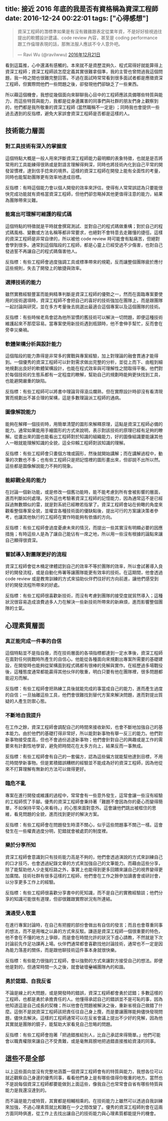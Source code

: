 title: 接近 2016 年底的我是否有資格稱為資深工程師
date: 2016-12-24 00:22:01
tags: ["心得感想"]
---

<blockquote class="twitter-tweet" data-lang="zh-tw"><p lang="zh" dir="ltr">資深工程師的潛標準如果是有沒有雞雞跟表定從業年資，不是好好檢視過往提出的軟體設計建議、code review 內容，甚至是 coding performance 跟工作倫理表現的話，那無法服人應該不令人意外吧。</p>&mdash; Ravi Wu (@ravilwwu) <a href="https://twitter.com/ravilwwu/status/811714789168644097">2016年12月21日</a></blockquote>
<script async src="//platform.twitter.com/widgets.js" charset="utf-8"></script>

看到這篇推，心中還滿有感觸的。本來就不是資歷混夠久、程式寫得好就能算得上資深工程師；資深工程師該怎麼定義其實很難拿個準，我的主管也曾問過我這個問題，我一時之間也很難完整回答。不過在面試時常常看到很多面試者都是應徵資深工程師，但實際問他們一些問題之後，卻發現他們卻缺乏了一些東西。

所以藉這個機會，我想從幾個面向來聊聊我心目中的工程師應該具備哪些特質與能力，而這些特質與能力，我都是從身邊厲害的同事們與社群的朋友們身上觀察到的，他們都是我所敬重的資深工程師 (當然職稱不一定是) ；同時我也會提供一些過去遇到的反指標，避免大家誤會資深工程師是否都是這樣的人。

<!-- more -->

## 技術能力層面

### 對工具技術有深入的掌握度

這個特點大概是一般人用來評斷資深工程師能力最明顯的表象特徵，也就是是否將常用的工具能練得很熟或是對語言理解得夠深，同時也將技術內化到自己平常的開發習慣裡，達到信手捻來的境界。這樣的資深工程師在開發上能有全面性的考量，同時也能幫助團隊更有效率地達成目標。

反指標：有時這個能力會以個人開發的效率來評估，使得有人常常誤認為只要能很快完成功能就有資格當資深工程師，但他們卻忽略掉其他更值得注意的能力，結果為團隊帶來災難。

### 能寫出可理解可維護的程式碼

這個特點的特徵就是平時就會撰寫測試、並對自己的程式碼做重構；對於自己的程式碼風格、變數或方法名稱等都非常要求，也絕對不會特意去走難懂的捷徑。這樣的資深工程師是非常自律的，所以被他 code review 時可能會有點痛苦，但絕對會學到很多。通常到這個階段的工程師，都是心靈上已經受過不少傷害，也對自己發過誓不再讓自己的程式碼傷害他人。

反指標：有些工程師會過度強調工具或標準帶來的規範，反而讓整個團隊疲於應付這些規則，失去了開發上的敏捷與效率。

### 選擇技術的能力

雖然實務經驗豐富而能夠精準判斷是資深工程師的優勢之一，然而在面臨專案要使用的技術選項時，資深工程師不會把自己的喜好的技術強加在團隊上，而是跟團隊一起討論與研究，並在多方考量後去挑選出最適合這個專案以及這個團隊的技術。

反指標：有些時候老鳥會認為他所習慣的舊技術可以解決一切問題，即便這種技術維護起來不那麼容易。當專案使用新技術遇到瓶頸時，他不會伸手幫忙，反而會在旁幸災樂禍。

### 軟體架構分析與設計能力

這個階段的能力靠得是非常多的實戰與專案經驗，加上對理論的融會貫通才能得到。一個優秀的資深工程師可以針對需求做出完整的分析，並從上而下、由粗到細地規劃出良好的軟體架構設計，也能在程式效率與可理解性之間取得平衡。他們對於每個技術的生態系都有一定程度的瞭解，幫助自己的規劃時能夠更快找到工具，也能避開嚴重的缺陷。

反指標：有些工程師可以將書中理論背得滾瓜爛熟，但在實際設計時卻沒有看清現實而規劃出不甚合理的架構，這是多數理論派工程師的通病。

### 圖像解說能力

能夠在解釋一個技術時，用簡單清楚的圖形來解釋原理，這點是資深工程師必備的能力。通常如果能用手繪圖形的方式來說明，表示對該技術的原理已經有足夠的瞭解。從畫出來的圖也能看出工程師對於知識的組織能力，好的圖像組識要能讓其他人一眼就能理解知識的全貌，這全仰賴工程師對該知識的理解。

反指標：有些工程師會只畫個方塊或圓形，然後就開始講解；而在講解過程中，動筆的次數也不多；也有些工程師只是把記憶裡的圖形畫出來，但卻說不出所以然。這些都是圖像解說能力不夠的現象。

### 能綜觀全局的能力

在討論一個新功能，或是修改一個舊功能時，能不能考慮到所有會被影響的層面，進而判斷如何處理。另外這也考驗著資深工程師的記憶能力，因為通常這不是已經踩過無數類似的雷，就是對系統已經瞭若指掌了。資深工程師會站在俯瞰的角度來觀看整個專案全貌，並權宜各種技術面的優缺點後，提出可行的方案讓決策者參考，也讓其他執行的工程師在實作時能夠有依偱的方向。

反指標：有些工程師會過度憂慮未來的情況，而提出一些其實沒有明顯必要的因應措施；有時這些人是為了讓自己能佔有一席之地，所以用一些沒有根據的論點來讓自己顯得很資深。

### 嘗試導入對團隊更好的流程

資深工程師會從木桶定律體認到自己的效率不等於團隊的效率，所以會試著導入良好的開發流程，或是自動化佈署等讓團隊能更有效率的技術。在這期間，他會透過 code review 或是教育訓練的方式來協助伙伴們往好的方向前進，讓他們感受到好的開發流程所帶來的好處。

反指標：有些工程師很喜歡新技術，而沒有考慮到團隊的接受度就貿然導入；這種狀況很容易造成浪費過多人力在解決一些新技術所帶來的新麻煩，進而影響整個團隊的士氣。

## 心理素質層面

### 真正能完成一件事的自信

這個特點並不是指自傲，而在技術層面的各項指標都達到一定水準後，資深工程師在面對任何挑戰時所產生的自信心。他能從各種面向來規劃出專案所需要的基礎建設，在開發時也能夠從架構面到程式碼都有很棒的見解與實作。在經歷過多場戰役後，這種態度通常都能贏得其他伙伴的敬重，明白只要有他在團隊裡，很多問題都能迎刃而解。

反指標：有些工程師會把熟練工具後就能完成的事當成自己的能力，進而產生過度的自信；一旦抽離這些工具，他們會很難找到替代方案來解決問題，進而對提出質疑的人產生防禦心態。

### 不斷地自我提升

在工作之餘，資深工程師會調配自己的時間來接收新知，也會不斷地加強自己的基本能力。由於他們的基礎打得非常好，所以能對新事物有舉一反三的能力。他們對新事物接受度高，但也不會過份追逐新事物；他們會針對自己的興趣或是工作的需要來有計劃性地學習，避免把時間花在太多方向上，結果反而一事無成。

反指標：有些工程師會有自己的一套偏方，認為這些偏方就能幫他達到目標，不用花時間學新事物。但是累積錯誤糟糕的經驗並不能成為好的資深工程師，因為他從來不打算理解有無新的方法可以做得更好。

### 臨危不亂

專案在進行開發或維護的過程中，常常會有一些意外發生，這常會讓一些沒有經驗的工程師慌了手腳。優秀的資深工程師會秉持著「難題不會因為你的憂心而變得簡單，不如保持平常心來看待。」的心態來面對意外。這會讓他們跳出被框住的思維，看見問題的全貌，進而找到更好的解決方案。

反指標：有些工程師會在問題發生時漠不關心，似乎這些問題事不關己一樣。這會發生在一些權責過度分明，犯錯就會被處罰的制度裡。

### 樂於分享所知

資深工程師會意識到只有技術能力高是不夠的，他們會透過演說的方式來訓練自己的口才技巧，也會透過紀錄文章的方式來加強自己的文筆能力。而藉由這些分享，除了能幫助他人少走冤枉路之外，事實上也能得到更多回饋來讓自己的視界變得更加廣闊。技術社群有很多這樣的工程師，他們會在工作之餘參加讀書會或研討會，以分享更多工作上的經驗。

反指標：有些工程師很喜歡分享書中的死知識，而不是自己的實務經驗談；他們分享的知識可能很有道理，但卻很難跟實際狀況有所連結。

### 溝通受人敬重

在進行專案討論時，在自己有把握的部份會做出有自信的發言；而且也會尊重同事的想法，而不是用嗤之以鼻的方式來反駁。謙遜是資深工程師一個很重要的特色，他不會在不懂的地方上爭辯，而是會在時間允許的狀況下虛心請教，不然就是下次討論前先作足功課再上場。伙伴們通常都會喜歡找他討論技術，通常也不一定是因為能力落差的關係，而是跟他聊技術這件事本身就很快樂。

反指標：有些能力很強的工程師，會以強勢的方式來讓對方接受自己的想法。即便他是對的，但通常時間一久之後，就會破壞~~皇城~~團隊內的和諧。

### 勇於認錯、自我反省

不論是線上的大問題，或是開發時的錯誤，資深工程師都會勇於認錯；多數這樣的工程師，也都是勇於承擔責任的人。他懂得承認自己的錯誤並不是可恥的事，因為他知道這是自己成長的契機；所以他會在問題被解決之後，重新省視自己做錯了什麼。這倒不是說資深工程師該把責任往自己身上攬，而是要讓團隊能夠儘快發現問題，儘快去解決。這樣的工程師通常可以在反省會議上提出不少好的見解，因為他其實就是團隊的鏡子，能幫助大家看見自己忽略的問題。

反指標：有些工程師會抱著「把過錯推給別人，比自己承認來得簡單。」他們可能會以職責權限來讓自己不受責難，或是毫無肩膀地把過錯直接推給資淺的同事。

## 這些不是全部

以上這些面向並沒有完整地涵蓋一個資深工程師會有的特質與能力，我想各位可以就近觀察自己身邊的優秀同事，看看他們身上是有哪些值得你敬重的地方。當然也不是說每個資深工程師都要能做到上面這些，像我自己也常常會自省有哪些特質與能力是我還沒達到的。

而不論是能力或特質，其實都是相輔相乘的。在技術能力上雖然可以透過自我訓練來加強，不過心理素質就比較難在一夕之間改變了。優秀的資深工程師則會在這兩方面同時俱進，從工作上去找出讓自己的技術能力與心理素質都能提升的機會。


